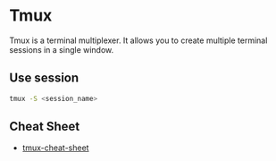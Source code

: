 # Tmux

Tmux is a terminal multiplexer. It allows you to create multiple terminal sessions in a single window.

## Use session

```bash
tmux -S <session_name>
```

## Cheat Sheet

- [tmux-cheat-sheet](https://tmuxcheatsheet.com/)